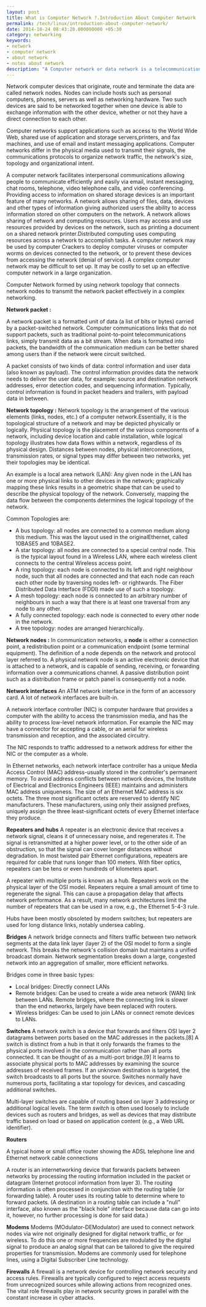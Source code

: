 ```yaml
---
layout: post
title: What is Computer Network ?.Introduction About Computer Network
permalink: /tech/linux/introduction-about-computer-network/
date: 2014-10-24 08:43:20.000000000 +05:30
category: networking
keywords: 
- network
- computer network
- about network
- notes about network
description: "A Computer network or data network is a telecommunications network that allows computers to exchange data. In computer networks, networked computing devices pass data to each other along different data connections. Data is transferred in the form of packets by using encoding and decoding standards."
---
```

Network computer devices that originate, route and terminate the data are called network nodes. Nodes can include hosts such as personal computers, phones, servers as well as networking hardware. Two such devices are said to be networked together when one device is able to exchange information with the other device, whether or not they have a direct connection to each other.

Computer networks support applications such as access to the World Wide Web, shared use of application and storage servers,printers, and fax machines, and use of email and instant messaging applications. Computer networks differ in the physical media used to transmit their signals, the communications protocols to organize network traffic, the network's size, topology and organizational intent.

A computer network facilitates interpersonal communications allowing people to communicate efficiently and easily via email, instant messaging, chat rooms, telephone, video telephone calls, and video conferencing. Providing access to information on shared storage devices is an important feature of many networks. A network allows sharing of files, data, devices and other types of information giving authorized users the ability to access information stored on other computers on the network. A network allows sharing of network and computing resources. Users may access and use resources provided by devices on the network, such as printing a document on a shared network printer.Distributed computing uses computing resources across a network to accomplish tasks. A computer network may be used by computer Crackers to deploy computer viruses or computer worms on devices connected to the network, or to prevent these devices from accessing the network (denial of service). A complex computer network may be difficult to set up. It may be costly to set up an effective computer network in a large organization.

Computer Network formed by using network topology that connects network nodes to transmit the network packet effectively in a complex networking.

****Network packet** **:****

A network packet is a formatted unit of data (a list of bits or bytes) carried by a packet-switched network. Computer communications links that do not support packets, such as traditional point-to-point telecommunications links, simply transmit data as a bit stream. When data is formatted into packets, the bandwidth of the communication medium can be better shared among users than if the network were circuit switched.

A packet consists of two kinds of data: control information and user data (also known as payload). The control information provides data the network needs to deliver the user data, for example: source and destination network addresses, error detection codes, and sequencing information. Typically, control information is found in packet headers and trailers, with payload data in between.

**Network topology :**
Network topology is the arrangement of the various elements (links, nodes, etc.) of a computer network.Essentially, it is the topological structure of a network and may be depicted physically or logically. Physical topology is the placement of the various components of a network, including device location and cable installation, while logical topology illustrates how data flows within a network, regardless of its physical design. Distances between nodes, physical interconnections, transmission rates, or signal types may differ between two networks, yet their topologies may be identical.

An example is a local area network (LAN): Any given node in the LAN has one or more physical links to other devices in the network; graphically mapping these links results in a geometric shape that can be used to describe the physical topology of the network. Conversely, mapping the data flow between the components determines the logical topology of the network.

Common Topologies are:

* A bus topology: all nodes are connected to a common medium along this medium. This was the layout used in the originalEthernet, called 10BASE5 and 10BASE2.
* A star topology: all nodes are connected to a special central node. This is the typical layout found in a Wireless LAN, where each wireless client connects to the central Wireless access point.
* A ring topology: each node is connected to its left and right neighbour node, such that all nodes are connected and that each node can reach each other node by traversing nodes left- or rightwards. The Fiber Distributed Data Interface (FDDI) made use of such a topology.
* A mesh topology: each node is connected to an arbitrary number of neighbours in such a way that there is at least one traversal from any node to any other.
* A fully connected topology: each node is connected to every other node in the network.
* A tree topology: nodes are arranged hierarchically.

**Network nodes :**
In communication networks, a **node** is either a connection point, a redistribution point or a communication endpoint (some terminal equipment). The definition of a node depends on the network and protocol layer referred to. A physical network node is an active electronic device that is attached to a network, and is capable of sending, receiving, or forwarding information over a communications channel. A passive distribution point such as a distribution frame or patch panel is consequently not a node.

**Network interfaces**
An ATM network interface in the form of an accessory card. A lot of network interfaces are built-in.


A network interface controller (NIC) is computer hardware that provides a computer with the ability to access the transmission media, and has the ability to process low-level network information. For example the NIC may have a connector for accepting a cable, or an aerial for wireless transmission and reception, and the associated circuitry.

The NIC responds to traffic addressed to a network address for either the NIC or the computer as a whole.

In Ethernet networks, each network interface controller has a unique Media Access Control (MAC) address-usually stored in the controller's permanent memory. To avoid address conflicts between network devices, the Institute of Electrical and Electronics Engineers (IEEE) maintains and administers MAC address uniqueness. The size of an Ethernet MAC address is six octets. The three most significant octets are reserved to identify NIC manufacturers. These manufacturers, using only their assigned prefixes, uniquely assign the three least-significant octets of every Ethernet interface they produce.

**Repeaters and hubs**
A repeater is an electronic device that receives a network signal, cleans it of unnecessary noise, and regenerates it. The signal is retransmitted at a higher power level, or to the other side of an obstruction, so that the signal can cover longer distances without degradation. In most twisted pair Ethernet configurations, repeaters are required for cable that runs longer than 100 meters. With fiber optics, repeaters can be tens or even hundreds of kilometers apart.

A repeater with multiple ports is known as a hub. Repeaters work on the physical layer of the OSI model. Repeaters require a small amount of time to regenerate the signal. This can cause a propagation delay that affects network performance. As a result, many network architectures limit the number of repeaters that can be used in a row, e.g., the Ethernet 5-4-3 rule.

Hubs have been mostly obsoleted by modern switches; but repeaters are used for long distance links, notably undersea cabling.

**Bridges**
A network bridge connects and filters traffic between two network segments at the data link layer (layer 2) of the OSI model to form a single network. This breaks the network's collision domain but maintains a unified broadcast domain. Network segmentation breaks down a large, congested network into an aggregation of smaller, more efficient networks.

Bridges come in three basic types:

* Local bridges: Directly connect LANs
* Remote bridges: Can be used to create a wide area network (WAN) link between LANs. Remote bridges, where the connecting link is slower than the end networks, largely have been replaced with routers.
* Wireless bridges: Can be used to join LANs or connect remote devices to LANs.

**Switches**
A network switch is a device that forwards and filters OSI layer 2 datagrams between ports based on the MAC addresses in the packets.\[8\] A switch is distinct from a hub in that it only forwards the frames to the physical ports involved in the communication rather than all ports connected. It can be thought of as a multi-port bridge.\[9\] It learns to associate physical ports to MAC addresses by examining the source addresses of received frames. If an unknown destination is targeted, the switch broadcasts to all ports but the source. Switches normally have numerous ports, facilitating a star topology for devices, and cascading additional switches.

Multi-layer switches are capable of routing based on layer 3 addressing or additional logical levels. The term _switch_ is often used loosely to include devices such as routers and bridges, as well as devices that may distribute traffic based on load or based on application content (e.g., a Web URL identifier).

**Routers**

A typical home or small office router showing the ADSL telephone line and Ethernet network cable connections


A router is an internetworking device that forwards packets between networks by processing the routing information included in the packet or datagram (Internet protocol information from layer 3). The routing information is often processed in conjunction with the routing table (or forwarding table). A router uses its routing table to determine where to forward packets. (A destination in a routing table can include a "null" interface, also known as the "black hole" interface because data can go into it, however, no further processing is done for said data.)

**Modems**
Modems (MOdulator-DEModulator) are used to connect network nodes via wire not originally designed for digital network traffic, or for wireless. To do this one or more frequencies are modulated by the digital signal to produce an analog signal that can be tailored to give the required properties for transmission. Modems are commonly used for telephone lines, using a Digital Subscriber Line technology.

**Firewalls**
A firewall is a network device for controlling network security and access rules. Firewalls are typically configured to reject access requests from unrecognized sources while allowing actions from recognized ones. The vital role firewalls play in network security grows in parallel with the constant increase in cyber attacks.